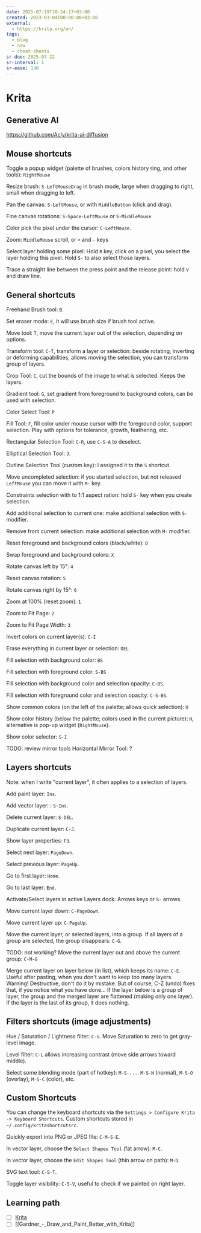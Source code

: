```yaml
---
date: 2025-07-19T10:24:17+03:00
created: 2023-03-04T00:00:00+03:00
external:
  - https://krita.org/en/
tags:
  - blog
  - now
  - cheat-sheets
sr-due: 2025-07-22
sr-interval: 1
sr-ease: 130
---
```


# Krita

## Generative AI

https://github.com/Acly/krita-ai-diffusion

## Mouse shortcuts

Toggle a popup widget (palette of brushes, colors history ring, and other tools): <wbr class="f"> `RightMouse`

Resize brush: <wbr class="f"> `S-LeftMouseDrag` in brush mode, large when dragging to right, small when dragging to left.

Pan the canvas: <wbr class="f"> `S-LeftMouse`, or with `MiddleButton` (click and drag).

Fine canvas rotations: <wbr class="f"> `S-Space-LeftMouse` or `S-MiddleMouse`

Color pick the pixel under the cursor: <wbr class="f"> `C-LeftMouse`.

Zoom: <wbr class="f"> `MiddleMouse` scroll, or `+` and `-` keys

Select layer holding some pixel: <wbr class="f"> Hold `R` key, click on a pixel, you select the layer holding this pixel. Hold `S-` to also select those layers.

Trace a straight line between the press point and the release point: <wbr class="f"> hold `V` and draw line.

## General shortcuts

Freehand Brush tool: <wbr class="f"> `B`.

Set eraser mode: <wbr class="f"> `E`, it will use brush size if brush tool active.

Move tool: <wbr class="f"> `T`, move the current layer out of the selection, depending on options.

Transform tool: <wbr class="f"> `C-T`, transform a layer or selection: beside rotating, inverting or deforming capabilities, allows moving the selection, you can transform group of layers.

Crop Tool: <wbr class="f"> `C`, cut the bounds of the image to what is selected. Keeps the layers.

Gradient tool: <wbr class="f"> `G`, set gradient from foreground to background colors, can be used with selection.

Color Select Tool: <wbr class="f"> `P`

Fill Tool: <wbr class="f"> `F`, fill color under mouse cursor with the foreground color, support selection. Play with options for tolerance, growth, feathering, etc.

Rectangular Selection Tool: <wbr class="f"> `C-R`, use `C-S-A` to deselect.

Elliptical Selection Tool: <wbr class="f"> `J`.

Outline Selection Tool (custom key): <wbr class="f"> I assigned it to the `S` shortcut.

Move uncompleted selection: <wbr class="f"> if you started selection, but not released `LeftMouse` you can move it with `M-` key.

Constraints selection with to 1:1 aspect ration: <wbr class="f"> hold `S-` key when you create selection.

Add additional selection to current one: <wbr class="f"> make additional selection with `S-` modifier.

Remove from current selection: <wbr class="f"> make additional selection with `M-` modifier.

Reset foreground and background colors (black/white): <wbr class="f"> `D`

Swap foreground and background colors: <wbr class="f"> `X`

Rotate canvas left by 15°: <wbr class="f"> `4`

Reset canvas rotation: <wbr class="f"> `5`

Rotate canvas right by 15°: <wbr class="f"> `6`

Zoom at 100% (reset zoom): <wbr class="f"> `1`

Zoom to Fit Page: <wbr class="f"> `2`

Zoom to Fit Page Width: <wbr class="f"> `3`

Invert colors on current layer(s): <wbr class="f"> `C-I`

Erase everything in current layer or selection: <wbr class="f"> `DEL`

Fill selection with background color: <wbr class="f"> `BS`

Fill selection with foreground color: <wbr class="f"> `S-BS`

Fill selection with background color and selection opacity: <wbr class="f"> `C-BS`.

Fill selection with foreground color and selection opacity: <wbr class="f"> `C-S-BS`.

Show common colors (on the left of the palette; allows quick selection): <wbr class="f"> `U` 

Show color history (below the palette; colors used in the current picture): <wbr class="f"> `H`, alternative is pop-up widget (`RightMouse`).

Show color selector: <wbr class="f"> `S-I`

TODO: review mirror tools
Horizontal Mirror Tool: <wbr class="f"> ?

## Layers shortcuts

Note: when I write "current layer", it often applies to a selection of layers.

Add paint layer: <wbr class="f"> `Ins`.

Add vector layer: : <wbr class="f"> `S-Ins`.

Delete current layer: <wbr class="f"> `S-DEL`.

Duplicate current layer: <wbr class="f"> `C-J`.

Show layer properties: <wbr class="f"> `F3`.

Select next layer: <wbr class="f"> `PageDown`.

Select previous layer: <wbr class="f"> `PageUp`.

Go to first layer: <wbr class="f"> `Home`.

Go to last layer: <wbr class="f"> `End`.

Activate/Select layers in active Layers dock: <wbr class="f"> Arrows keys or `S-` arrows.

Move current layer down: <wbr class="f"> `C-PageDown`.

Move current layer up: <wbr class="f"> `C-PageUp`.

Move the current layer, or selected layers, into a group. If all layers of a group are selected, the group disappears: <wbr class="f"> `C-G`.

TODO: not working?
Move the current layer out and above the current group: <wbr class="f"> `C-M-G`

Merge current layer on layer below (in list), which keeps its name: <wbr class="f"> `C-E`. Useful after pasting, when you don't want to keep too many layers. Warning! Destructive, don't do it by mistake. But of course, C-Z (undo) fixes that, if you notice what you have done… If the layer below is a group of layer, the group and the merged layer are flattened (making only one layer). If the layer is the last of its group, it does nothing.

## Filters shortcuts (image adjustments)

Hue / Saturation / Lightness filter: <wbr class="f"> `C-U`.
Move Saturation to zero to get gray-level image.

Level filter: <wbr class="f"> `C-L` allows increasing contrast (move side arrows toward middle).

Select some blending mode (part of hotkey): <wbr class="f"> `M-S-...`. `M-S-N` (normal), `M-S-O` (overlay), `M-S-C` (color), etc.

## Custom Shortcuts

You can change the keyboard shortcuts via the `Settings > Configure Krita -> Keyboard Shortcuts`. Custom shortcuts stored in `~/.config/kritashortcutsrc`.

Quickly export into PNG or JPEG file: <wbr class="f"> `C-M-S-E`.

In vector layer, choose the `Select Shapes Tool` (fat arrow): <wbr class="f"> `M-C`.

In vector layer, choose the `Edit Shapes Tool` (thin arrow on path): <wbr class="f"> `M-D`.

SVG text tool: <wbr class="f"> `C-S-T`.

Toggle layer visibility: <wbr class="f"> `C-S-V`, useful to check if we painted on right layer.

## Learning path

- [ ] [Krita](https://www.youtube.com/playlist?list=PLhqJJNjsQ7KE3FLHIE31UgmLdcqsZfXTw)
- [ ] [[Gardner_-_Draw_and_Paint_Better_with_Krita]]
